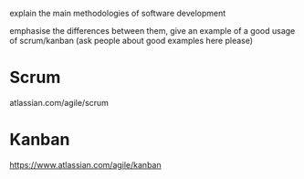 explain the main methodologies of software development

emphasise the differences between them, give an example of a good usage of scrum/kanban (ask people about good examples here please)

# Scrum
atlassian.com/agile/scrum

# Kanban
https://www.atlassian.com/agile/kanban